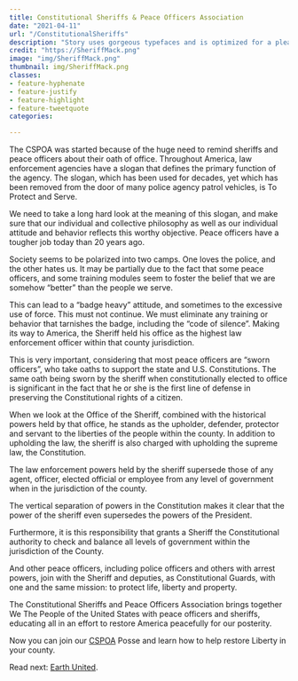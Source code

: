 ```yaml
---
title: Constitutional Sheriffs & Peace Officers Association
date: "2021-04-11"
url: "/ConstitutionalSheriffs"
description: "Story uses gorgeous typefaces and is optimized for a pleasant reading experience on any device."
credit: "https://SheriffMack.png"
image: "img/SheriffMack.png"
thumbnail: img/SheriffMack.png
classes:
- feature-hyphenate
- feature-justify
- feature-highlight
- feature-tweetquote
categories:

---
```

The CSPOA was started because of the huge need to remind sheriffs and peace officers about their oath of office.
Throughout America, law enforcement agencies have a slogan that defines the primary function of the agency. The slogan, which has been used for decades, yet which has been removed from the door of many police agency patrol vehicles, is To Protect and Serve.

<!--more-->

We need to take a long hard look at the meaning of this slogan, and make sure that our individual and collective philosophy as well as our individual attitude and behavior reflects this worthy objective.
Peace officers have a tougher job today than 20 years ago.  

Society seems to be polarized into two camps. One loves the police, and the other hates us. It may be partially due to the fact that some peace officers, and some training modules seem to foster the belief that we are somehow “better” than the people we serve. 

This can lead to a “badge heavy” attitude, and sometimes to the excessive use of force. This must not continue.  We must eliminate any training or behavior that tarnishes the badge, including the “code of silence”.
Making its way to America, the Sheriff held his office as the highest law enforcement officer within that county jurisdiction. 

This is very important, considering that most peace officers are “sworn officers”, who take oaths to support the state and U.S. Constitutions. The same oath being sworn by the sheriff when constitutionally elected to office is significant in the fact that he or she is the first line of defense in preserving the Constitutional rights of a citizen.

When we look at the Office of the Sheriff, combined with the historical powers held by that office, he stands as the upholder, defender, protector and servant to the liberties of the people within the county.
In addition to upholding the law, the sheriff is also charged with upholding the supreme law, the Constitution. 

The law enforcement powers held by the sheriff supersede those of any agent, officer, elected official or employee from any level of government when in the jurisdiction of the county.  

The vertical separation of powers in the Constitution makes it clear that the power of the sheriff even supersedes the powers of the President.  

Furthermore, it is this responsibility that grants a Sheriff the Constitutional authority to check and balance all levels of government within the jurisdiction of the County.

And other peace officers, including police officers and others with arrest powers, join with the Sheriff and deputies, as Constitutional Guards, with one and the same mission:  to protect life, liberty and property.

The Constitutional Sheriffs and Peace Officers Association brings together We The People of the United States with peace officers and sheriffs, educating all in an effort to restore America peacefully for our posterity.

Now you can join our [CSPOA](https://cspoa.org//) Posse and learn how to help restore Liberty in your county. 


Read next: [Earth United](/mailchimp-features).
